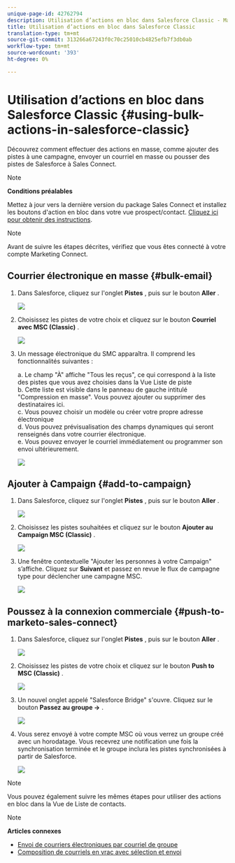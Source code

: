 ```yaml
---
unique-page-id: 42762794
description: Utilisation d’actions en bloc dans Salesforce Classic - Marketo Docs - Documentation sur les produits
title: Utilisation d’actions en bloc dans Salesforce Classic
translation-type: tm+mt
source-git-commit: 313266a67243f0c70c25010cb4825efb7f3db0ab
workflow-type: tm+mt
source-wordcount: '393'
ht-degree: 0%

---
```



# Utilisation d’actions en bloc dans Salesforce Classic {#using-bulk-actions-in-salesforce-classic}

Découvrez comment effectuer des actions en masse, comme ajouter des pistes à une campagne, envoyer un courriel en masse ou pousser des pistes de Salesforce à Sales Connect.

>[!NOTE]
>
>**Conditions préalables**
>
>Mettez à jour vers la dernière version du package Sales Connect et installez les boutons d&#39;action en bloc dans votre vue prospect/contact. [Cliquez ici pour obtenir des instructions](http://s3.amazonaws.com/tout-user-store/salesforce/assets/Marketo+Sales+Engage+For+Salesforce_+Installation+and+Success+Guide.pdf).

>[!NOTE]
>
>Avant de suivre les étapes décrites, vérifiez que vous êtes connecté à votre compte Marketing Connect.

## Courrier électronique en masse {#bulk-email}

1. Dans Salesforce, cliquez sur l&#39;onglet **Pistes** , puis sur le bouton **Aller** .

   ![](assets/one-5.png)

1. Choisissez les pistes de votre choix et cliquez sur le bouton **Courriel avec MSC (Classic)** .

   ![](assets/two-5.png)

1. Un message électronique du SMC apparaîtra. Il comprend les fonctionnalités suivantes :

   a. Le champ &quot;À&quot; affiche &quot;Tous les reçus&quot;, ce qui correspond à la liste des pistes que vous avez choisies dans la Vue Liste de piste\
   b. Cette liste est visible dans le panneau de gauche intitulé &quot;Compression en masse&quot;. Vous pouvez ajouter ou supprimer des destinataires ici.\
   c. Vous pouvez choisir un modèle ou créer votre propre adresse électronique\
   d. Vous pouvez prévisualisation des champs dynamiques qui seront renseignés dans votre courrier électronique.\
   e. Vous pouvez envoyer le courriel immédiatement ou programmer son envoi ultérieurement.

   ![](assets/three-4.png)

## Ajouter à Campaign {#add-to-campaign}

1. Dans Salesforce, cliquez sur l&#39;onglet **Pistes** , puis sur le bouton **Aller** .

   ![](assets/four-3.png)

1. Choisissez les pistes souhaitées et cliquez sur le bouton **Ajouter au Campaign MSC (Classic)** .

   ![](assets/five-3.png)

1. Une fenêtre contextuelle &quot;Ajouter les personnes à votre Campaign&quot; s’affiche. Cliquez sur **Suivant** et passez en revue le flux de campagne type pour déclencher une campagne MSC.

   ![](assets/six.png)

## Poussez à la connexion commerciale {#push-to-marketo-sales-connect}

1. Dans Salesforce, cliquez sur l&#39;onglet **Pistes** , puis sur le bouton **Aller** .

   ![](assets/seven-1.png)

1. Choisissez les pistes de votre choix et cliquez sur le bouton **Push to MSC (Classic)** .

   ![](assets/eight-1.png)

1. Un nouvel onglet appelé &quot;Salesforce Bridge&quot; s&#39;ouvre. Cliquez sur le bouton **Passez au groupe →** .

   ![](assets/nine-1.png)

1. Vous serez envoyé à votre compte MSC où vous verrez un groupe créé avec un horodatage. Vous recevrez une notification une fois la synchronisation terminée et le groupe inclura les pistes synchronisées à partir de Salesforce.

   ![](assets/ten.png)

>[!NOTE]
>
>Vous pouvez également suivre les mêmes étapes pour utiliser des actions en bloc dans la Vue de Liste de contacts.

>[!NOTE]
>
>**Articles connexes**
>
>* [Envoi de courriers électroniques par courriel de groupe](http://docs.marketo.com/x/KAQ6Ag)
>* [Composition de courriels en vrac avec sélection et envoi](http://docs.marketo.com/display/public/DOCS/Composing+Bulk+Emails+with+Select+and+Send#ComposingBulkEmailswithSelectandSend-SendingEmails)

>



